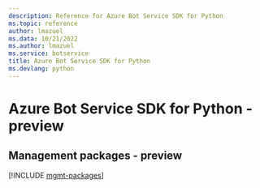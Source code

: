 ```yaml
---
description: Reference for Azure Bot Service SDK for Python
ms.topic: reference
author: lmazuel
ms.data: 10/21/2022
ms.author: lmazuel
ms.service: botservice
title: Azure Bot Service SDK for Python
ms.devlang: python
---
```

# Azure Bot Service SDK for Python - preview

## Management packages - preview
[!INCLUDE [mgmt-packages](bot-service-mgmt-index.md)]